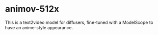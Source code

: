 # animov-512x
This is a text2video model for diffusers, fine-tuned with a ModelScope to have an anime-style appearance.
